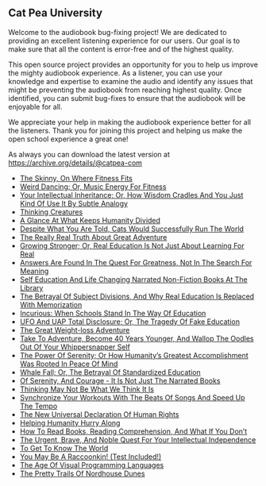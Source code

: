 Cat Pea University
---

Welcome to the audiobook bug-fixing project! We are dedicated to providing an excellent listening experience for our users. Our goal is to make sure that all the content is error-free and of the highest quality.

This open source project provides an opportunity for you to help us improve the mighty audiobook experience. As a listener, you can use your knowledge and expertise to examine the audio and identify any issues that might be preventing the audiobook from reaching highest quality. Once identified, you can submit bug-fixes to ensure that the audiobook will be enjoyable for all.

We appreciate your help in making the audiobook experience better for all the listeners. Thank you for joining this project and helping us make the open school experience a great one!

As always you can download the latest version at https://archive.org/details/@catpea-com

- [The Skinny, On Where Fitness Fits](docs/poem-1243.mp3)
- [Weird Dancing; Or, Music Energy For Fitness](docs/poem-1242.mp3)
- [Your Intellectual Inheritance; Or, How Wisdom Cradles And You Just Kind Of Use It By Subtle Analogy](docs/poem-1241.mp3)
- [Thinking Creatures](docs/poem-1240.mp3)
- [A Glance At What Keeps Humanity Divided](docs/poem-1239.mp3)
- [Despite What You Are Told, Cats Would Successfully Run The World](docs/poem-1238.mp3)
- [The Really Real Truth About Great Adventure](docs/poem-1237.mp3)
- [Growing Stronger; Or, Real Education Is Not Just About Learning For Real](docs/poem-1236.mp3)
- [Answers Are Found In The Quest For Greatness, Not In The Search For Meaning](docs/poem-1235.mp3)
- [Self Education And Life Changing Narrated Non-Fiction Books At The Library](docs/poem-1234.mp3)
- [The Betrayal Of Subject Divisions, And Why Real Education Is Replaced With Memorization](docs/poem-1233.mp3)
- [Incurious: When Schools Stand In The Way Of Education](docs/poem-1232.mp3)
- [UFO And UAP Total Disclosure; Or, The Tragedy Of Fake Education](docs/poem-1231.mp3)
- [The Great Weight-loss Adventure](docs/poem-1230.mp3)
- [Take To Adventure, Become 40 Years Younger, And Wallop The Oodles Out Of Your Whippersnapper Self](docs/poem-1229.mp3)
- [The Power Of Serenity; Or How Humanity’s Greatest Accomplishment Was Rooted In Peace Of Mind](docs/poem-1228.mp3)
- [Whale Fall; Or, The Betrayal Of Standardized Education](docs/poem-1227.mp3)
- [Of Serenity, And Courage - It Is Not Just The Narrated Books](docs/poem-1226.mp3)
- [Thinking May Not Be What We Think It Is](docs/poem-1225.mp3)
- [Synchronize Your Workouts With The Beats Of Songs And Speed Up The Tempo](docs/poem-1224.mp3)
- [The New Universal Declaration Of Human Rights](docs/poem-1223.mp3)
- [Helping Humanity Hurry Along](docs/poem-1222.mp3)
- [How To Read Books, Reading Comprehension, And What If You Don’t](docs/poem-1221.mp3)
- [The Urgent, Brave, And Noble Quest For Your Intellectual Independence](docs/poem-1220.mp3)
- [To Get To Know The World](docs/poem-1219.mp3)
- [You May Be A Raccoonkin! (Test Included!)](docs/poem-1218.mp3)
- [The Age Of Visual Programming Languages](docs/poem-1217.mp3)
- [The Pretty Trails Of Nordhouse Dunes](docs/poem-1216.mp3)

